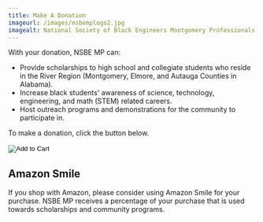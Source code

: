 ```yaml
---
title: Make A Donation
imageurl: /images/nsbemplogo2.jpg
imagealt: National Society of Black Engineers Montgomery Professionals
---
```


With your donation, NSBE MP can:

* Provide scholarships to high school and collegiate students who reside in the River Region 
(Montgomery, Elmore, and Autauga Counties in Alabama).
* Increase black students' awareness of science, technology, engineering, and math (STEM) related careers.
* Host outreach programs and demonstrations for the community to participate in.

To make a donation, click the button below.

<form action="https://www.paypal.com/cgi-bin/webscr" method="post" target="_top" class="pb-2">
<input type="hidden" name="cmd" value="_s-xclick" />
<input type="hidden" name="hosted_button_id" value="XFLNPYSHSRQ4Y" />
<input type="image" src="https://www.paypalobjects.com/en_US/i/btn/btn_donateCC_LG.gif" border="0" name="submit" title="Add to Cart" />
<img alt="" border="0" src="https://www.paypal.com/en_US/i/scr/pixel.gif" width="1" height="1" />
</form>

## Amazon Smile

If you shop with Amazon, please consider using Amazon Smile for your purchase. NSBE MP receives a percentage 
of your purchase that is used towards scholarships and community programs. 

<div id="amznCharityBanner">
    <script type="text/javascript" async src="/js/amazonsmile.min.js"></script>
    <iframe style="display: block; border: medium none;" scrolling="no" frameborder="0"></iframe>
</div>
